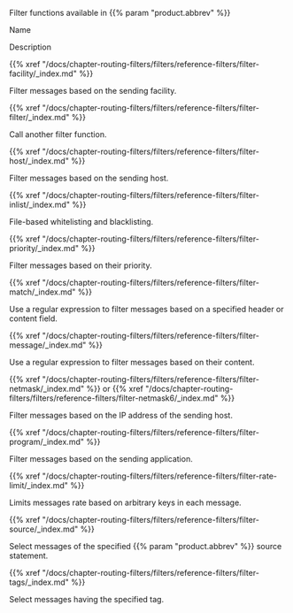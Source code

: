 ---
---
<!-- DISCLAIMER: This file is based on the syslog-ng Open Source Edition documentation https://github.com/balabit/syslog-ng-ose-guides/commit/2f4a52ee61d1ea9ad27cb4f3168b95408fddfdf2 and is used under the terms of The syslog-ng Open Source Edition Documentation License. The file has been modified by Axoflow. -->
Filter functions available in {{% param "product.abbrev" %}}

Name

Description

{{% xref "/docs/chapter-routing-filters/filters/reference-filters/filter-facility/_index.md" %}}

Filter messages based on the sending facility.

{{% xref "/docs/chapter-routing-filters/filters/reference-filters/filter-filter/_index.md" %}}

Call another filter function.

{{% xref "/docs/chapter-routing-filters/filters/reference-filters/filter-host/_index.md" %}}

Filter messages based on the sending host.

{{% xref "/docs/chapter-routing-filters/filters/reference-filters/filter-inlist/_index.md" %}}

File-based whitelisting and blacklisting.

{{% xref "/docs/chapter-routing-filters/filters/reference-filters/filter-priority/_index.md" %}}

Filter messages based on their priority.

{{% xref "/docs/chapter-routing-filters/filters/reference-filters/filter-match/_index.md" %}}

Use a regular expression to filter messages based on a specified header or content field.

{{% xref "/docs/chapter-routing-filters/filters/reference-filters/filter-message/_index.md" %}}

Use a regular expression to filter messages based on their content.

{{% xref "/docs/chapter-routing-filters/filters/reference-filters/filter-netmask/_index.md" %}} or {{% xref "/docs/chapter-routing-filters/filters/reference-filters/filter-netmask6/_index.md" %}}

Filter messages based on the IP address of the sending host.

{{% xref "/docs/chapter-routing-filters/filters/reference-filters/filter-program/_index.md" %}}

Filter messages based on the sending application.

{{% xref "/docs/chapter-routing-filters/filters/reference-filters/filter-rate-limit/_index.md" %}}

Limits messages rate based on arbitrary keys in each message.

{{% xref "/docs/chapter-routing-filters/filters/reference-filters/filter-source/_index.md" %}}

Select messages of the specified {{% param "product.abbrev" %}} source statement.

{{% xref "/docs/chapter-routing-filters/filters/reference-filters/filter-tags/_index.md" %}}

Select messages having the specified tag.
